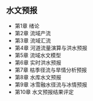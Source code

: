 ## 水文预报
- 第1章 绪论
- 第2章 流域产流
- 第3章 流域汇流
- 第4章 河道流量演算与洪水预报
- 第5章 流域水文模型
- 第6章 实时洪水预报
- 第7章 枯季径流与旱情分析预报
- 第8章 水库水文预报
- 第9章 冰雪融水径流与冰情预报
- 第10章 水文预报结果评定